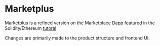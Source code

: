 # Marketplus
Marketplus is a refined version on the Marketplace Dapp featured in the Solidity/Ethereum [tutoral](https://www.dappuniversity.com/articles/how-to-build-a-blockchain-app) 

Changes are primarily made to the product structure and frontend UI.


